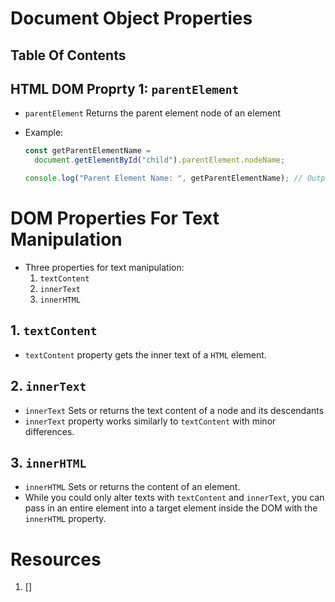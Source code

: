 # Document Object Properties

## Table Of Contents

## HTML DOM Proprty 1: `parentElement`

- `parentElement` Returns the parent element node of an element
- Example:

  ```js
  const getParentElementName =
    document.getElementById("child").parentElement.nodeName;

  console.log("Parent Element Name: ", getParentElementName); // Output: DIV
  ```

# DOM Properties For Text Manipulation

- Three properties for text manipulation:
  1. `textContent`
  2. `innerText`
  3. `innerHTML`

## 1. `textContent`

- `textContent` property gets the inner text of a `HTML` element.

## 2. `innerText`

- `innerText` Sets or returns the text content of a node and its descendants
- `innerText` property works similarly to `textContent` with minor differences.

## 3. `innerHTML`

- `innerHTML` Sets or returns the content of an element.
- While you could only alter texts with `textContent` and `innerText`, you can pass in an entire element into a target element inside the DOM with the `innerHTML` property.

# Resources

1. []
